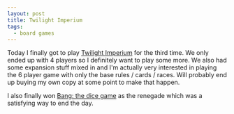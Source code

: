 ```yaml
---
layout: post
title: Twilight Imperium
tags:
  - board games
---
```


Today I finally got to play
[Twilight Imperium](http://www.boardgamegeek.com/boardgame/12493/twilight-imperium-third-edition)
for the third time. We only ended up with 4 players so I definitely want to play
some more. We also had some expansion stuff mixed in and I'm actually very
interested in playing the 6 player game with only the base rules / cards /
races. Will probably end up buying my own copy at some point to make that
happen.

I also finally won
[Bang: the dice game](http://www.boardgamegeek.com/boardgame/143741/bang-dice-game)
as the renegade which was a satisfying way to end the day.
